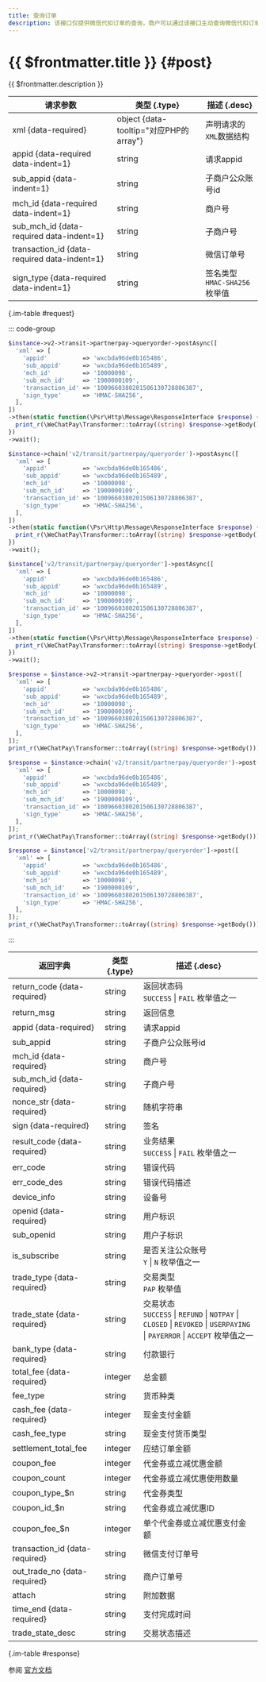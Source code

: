 ```yaml
---
title: 查询订单
description: 该接口仅提供微信代扣订单的查询，商户可以通过该接口主动查询微信代扣订单状态，完成下一步的业务逻辑。
---
```


# {{ $frontmatter.title }} {#post}

{{ $frontmatter.description }}

| 请求参数 | 类型 {.type} | 描述 {.desc}
| --- | --- | ---
| xml {data-required} | object {data-tooltip="对应PHP的array"} | 声明请求的`XML`数据结构
| appid {data-required data-indent=1} | string | 请求appid
| sub_appid {data-indent=1} | string | 子商户公众账号id
| mch_id {data-required data-indent=1} | string | 商户号
| sub_mch_id {data-required data-indent=1} | string | 子商户号
| transaction_id {data-required data-indent=1} | string | 微信订单号
| sign_type {data-required data-indent=1} | string | 签名类型<br/>`HMAC-SHA256` 枚举值

{.im-table #request}

::: code-group

```php [异步纯链式]
$instance->v2->transit->partnerpay->queryorder->postAsync([
  'xml' => [
    'appid'          => 'wxcbda96de0b165486',
    'sub_appid'      => 'wxcbda96de0b165489',
    'mch_id'         => '10000098',
    'sub_mch_id'     => '1900000109',
    'transaction_id' => '1009660380201506130728806387',
    'sign_type'      => 'HMAC-SHA256',
  ],
])
->then(static function(\Psr\Http\Message\ResponseInterface $response) {
  print_r(\WeChatPay\Transformer::toArray((string) $response->getBody()));
})
->wait();
```

```php [异步声明式]
$instance->chain('v2/transit/partnerpay/queryorder')->postAsync([
  'xml' => [
    'appid'          => 'wxcbda96de0b165486',
    'sub_appid'      => 'wxcbda96de0b165489',
    'mch_id'         => '10000098',
    'sub_mch_id'     => '1900000109',
    'transaction_id' => '1009660380201506130728806387',
    'sign_type'      => 'HMAC-SHA256',
  ],
])
->then(static function(\Psr\Http\Message\ResponseInterface $response) {
  print_r(\WeChatPay\Transformer::toArray((string) $response->getBody()));
})
->wait();
```

```php [异步属性式]
$instance['v2/transit/partnerpay/queryorder']->postAsync([
  'xml' => [
    'appid'          => 'wxcbda96de0b165486',
    'sub_appid'      => 'wxcbda96de0b165489',
    'mch_id'         => '10000098',
    'sub_mch_id'     => '1900000109',
    'transaction_id' => '1009660380201506130728806387',
    'sign_type'      => 'HMAC-SHA256',
  ],
])
->then(static function(\Psr\Http\Message\ResponseInterface $response) {
  print_r(\WeChatPay\Transformer::toArray((string) $response->getBody()));
})
->wait();
```

```php [同步纯链式]
$response = $instance->v2->transit->partnerpay->queryorder->post([
  'xml' => [
    'appid'          => 'wxcbda96de0b165486',
    'sub_appid'      => 'wxcbda96de0b165489',
    'mch_id'         => '10000098',
    'sub_mch_id'     => '1900000109',
    'transaction_id' => '1009660380201506130728806387',
    'sign_type'      => 'HMAC-SHA256',
  ],
]);
print_r(\WeChatPay\Transformer::toArray((string) $response->getBody()));
```

```php [同步声明式]
$response = $instance->chain('v2/transit/partnerpay/queryorder')->post([
  'xml' => [
    'appid'          => 'wxcbda96de0b165486',
    'sub_appid'      => 'wxcbda96de0b165489',
    'mch_id'         => '10000098',
    'sub_mch_id'     => '1900000109',
    'transaction_id' => '1009660380201506130728806387',
    'sign_type'      => 'HMAC-SHA256',
  ],
]);
print_r(\WeChatPay\Transformer::toArray((string) $response->getBody()));
```

```php [同步属性式]
$response = $instance['v2/transit/partnerpay/queryorder']->post([
  'xml' => [
    'appid'          => 'wxcbda96de0b165486',
    'sub_appid'      => 'wxcbda96de0b165489',
    'mch_id'         => '10000098',
    'sub_mch_id'     => '1900000109',
    'transaction_id' => '1009660380201506130728806387',
    'sign_type'      => 'HMAC-SHA256',
  ],
]);
print_r(\WeChatPay\Transformer::toArray((string) $response->getBody()));
```

:::

| 返回字典 | 类型 {.type} | 描述 {.desc}
| --- | --- | ---
| return_code {data-required} | string | 返回状态码<br/>`SUCCESS` \| `FAIL` 枚举值之一
| return_msg | string | 返回信息
| appid {data-required} | string | 请求appid
| sub_appid | string | 子商户公众账号id
| mch_id {data-required} | string | 商户号
| sub_mch_id {data-required} | string | 子商户号
| nonce_str {data-required} | string | 随机字符串
| sign {data-required} | string | 签名
| result_code {data-required} | string | 业务结果<br/>`SUCCESS` \| `FAIL` 枚举值之一
| err_code | string | 错误代码
| err_code_des | string | 错误代码描述
| device_info | string | 设备号
| openid {data-required} | string | 用户标识
| sub_openid | string | 用户子标识
| is_subscribe | string | 是否关注公众账号<br/>`Y` \| `N` 枚举值之一
| trade_type {data-required} | string | 交易类型<br/>`PAP` 枚举值
| trade_state {data-required} | string | 交易状态<br/>`SUCCESS` \| `REFUND` \| `NOTPAY` \| `CLOSED` \| `REVOKED` \| `USERPAYING` \| `PAYERROR` \| `ACCEPT` 枚举值之一
| bank_type {data-required} | string | 付款银行
| total_fee {data-required} | integer | 总金额
| fee_type | string | 货币种类
| cash_fee {data-required} | integer | 现金支付金额
| cash_fee_type | string | 现金支付货币类型
| settlement_total_fee | integer | 应结订单金额
| coupon_fee | integer | 代金券或立减优惠金额
| coupon_count | integer | 代金券或立减优惠使用数量
| coupon_type_$n | string | 代金券类型
| coupon_id_$n | string | 代金券或立减优惠ID
| coupon_fee_$n | integer | 单个代金券或立减优惠支付金额
| transaction_id {data-required} | string | 微信支付订单号
| out_trade_no {data-required} | string | 商户订单号
| attach | string | 附加数据
| time_end {data-required} | string | 支付完成时间
| trade_state_desc | string | 交易状态描述

{.im-table #response}

参阅 [官方文档](https://pay.weixin.qq.com/doc/v2/partner/4011989909)
